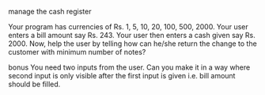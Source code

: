 manage the cash register

Your program has currencies of Rs. 1, 5, 10, 20, 100, 500, 2000.
Your user enters a bill amount say Rs. 243.
Your user then enters a cash given say Rs. 2000.
Now, help the user by telling how can he/she return the change to the customer with minimum number of notes?

bonus
You need two inputs from the user. Can you make it in a way where second input is only visible after the first input is given i.e. bill amount should be filled.